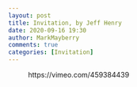 ```yaml
---
layout: post
title: Invitation, by Jeff Henry
date: 2020-09-16 19:30
author: MarkMayberry
comments: true
categories: [Invitation]
---
```

<!-- wp:core-embed/vimeo {"url":"https://vimeo.com/459384439","type":"video","providerNameSlug":"vimeo","className":"wp-embed-aspect-4-3 wp-has-aspect-ratio"} -->
<figure class="wp-block-embed-vimeo wp-block-embed is-type-video is-provider-vimeo wp-embed-aspect-4-3 wp-has-aspect-ratio"><div class="wp-block-embed__wrapper">
https://vimeo.com/459384439
</div></figure>
<!-- /wp:core-embed/vimeo -->

